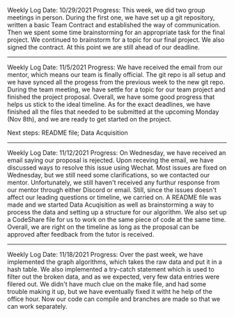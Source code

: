 Weekly Log 
Date: 10/29/2021
Progress:
	This week, we did two group meetings in person. During the first one, we have set up a git repository, written a basic Team Contract and established the way of communication. Then we spent some time brainstorming for an appropriate task for the final project. 
	We continued to brainstorm for a topic for our final project. We also signed the contract. At this point we are still ahead of our deadline. 


------------------------------------------------------------------------------------------------


Weekly Log 
Date: 11/5/2021
Progress: We have received the email from our mentor, which means our team is finally official. The git repo is all setup and we have synced all the progess from the previous week to the new git repo. During the team meeting, we have settle for a topic for our team project and finished the project proposal. Overall, we have some good progress that helps us stick to the ideal timeline. As for the exact deadlines, we have finished all the files that needed to be submitted at the upcoming Monday (Nov 8th), and we are ready to get started on the project.

Next steps: README file; Data Acquisition


------------------------------------------------------------------------------------------------


Weekly Log 
Date: 11/12/2021
Progress: On Wednesday, we have received an email saying our proposal is rejected. Upon receving the email, we have discussed ways to resolve this issue using Wechat. Most issues are fixed on Wednesday, but we still need some clarifications, so we contacted our mentor. Unfortunately, we still haven't received any furthur response from our mentor through either Discord or email. Still, since the issues doesn't affect our leading questions or timeline, we carried on. A README file was made and we started Data Acuqisition as well as brainstorming a way to process the data and setting up a structure for our algorithm. We also set up a CodeShare file for us to work on the same piece of code at the same time. Overall, we are right on the timeline as long as the proposal can be approved after feedback from the tutor is received.



------------------------------------------------------------------------------------------------


Weekly Log 
Date: 11/18/2021
Progress: Over the past week, we have implemented the graph algorithms, which takes the raw data and put it in a hash table. We also implemented a try-catch statement which is used to filter out the broken data, and as we expected, very few data entries were filered out. We didn't have much clue on the make file, and had some trouble making it up, but we have eventually fixed it witht he help of the office hour. Now our code can compile and branches are made so that we can work separately.  
